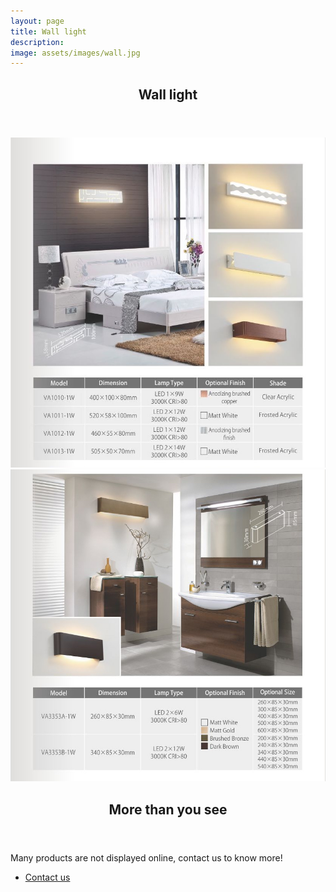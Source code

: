 ```yaml
---
layout: page
title: Wall light
description: 
image: assets/images/wall.jpg
---
```


<section>
	<div class="inner">
		<header class="major">
			<h2>Wall light</h2>
		</header>
		<span class="image main"><img src="/assets/images/wall-content1.jpg"></span>
		<span class="image main"><img src="/assets/images/wall-content2.jpg"></span>
	</div>
</section>


<section>
	<div class="inner">
		<header class="major">
			<h2>More than you see</h2>
		</header>
		<p>Many products are not displayed online, contact us to know more!</p>
		<ul class="actions">
			<li><a href="mailto:kenlisten@vaneey.com" class="button next">Contact us</a></li>
		</ul>
	</div>
</section>